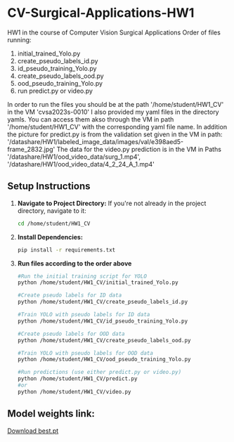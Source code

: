 # CV-Surgical-Applications-HW1
HW1 in the course of Computer Vision Surgical Applications
Order of files running:
1. initial_trained_Yolo.py
2. create_pseudo_labels_id.py
3. id_pseudo_training_Yolo.py
4. create_pseudo_labels_ood.py
5. ood_pseudo_training_Yolo.py
6. run predict.py or video.py

In order to run the files you should be at the path '/home/student/HW1_CV' in the VM 'cvsa2023s-0010'
I also provided my yaml files in the directory yamls. You can access them akso through the VM in path '/home/student/HW1_CV' with the corresponding yaml file name.
In addition the picture for predict.py is from the validation set given in the VM in path: '/datashare/HW1/labeled_image_data/images/val/e398aed5-frame_2832.jpg'
The data for the video.py prediction is in the VM in Paths '/datashare/HW1/ood_video_data/surg_1.mp4', '/datashare/HW1/ood_video_data/4_2_24_A_1.mp4'

## Setup Instructions
1. **Navigate to Project Directory:**
   If you're not already in the project directory, navigate to it:
   ```bash
   cd /home/student/HW1_CV
2. **Install Dependencies:**
   ```bash
   pip install -r requirements.txt
3. **Run files according to the order above**
   ```bash
   #Run the initial training script for YOLO
   python /home/student/HW1_CV/initial_trained_Yolo.py
   
   #Create pseudo labels for ID data
   python /home/student/HW1_CV/create_pseudo_labels_id.py
   
   #Train YOLO with pseudo labels for ID data
   python /home/student/HW1_CV/id_pseudo_training_Yolo.py
   
   #Create pseudo labels for OOD data
   python /home/student/HW1_CV/create_pseudo_labels_ood.py
   
   #Train YOLO with pseudo labels for OOD data
   python /home/student/HW1_CV/ood_pseudo_training_Yolo.py
   
   #Run predictions (use either predict.py or video.py)
   python /home/student/HW1_CV/predict.py
   #or
   python /home/student/HW1_CV/video.py

## Model weights link:
[Download best.pt](https://www.dropbox.com/scl/fo/af77n4ey2439dxcb6soj2/AFi6G_BsS3gXGcC-7ZTdALQ?rlkey=3lec3dc5n1yb5zhbs0bxyhfnf&st=ehb2kwdg&dl=0)

